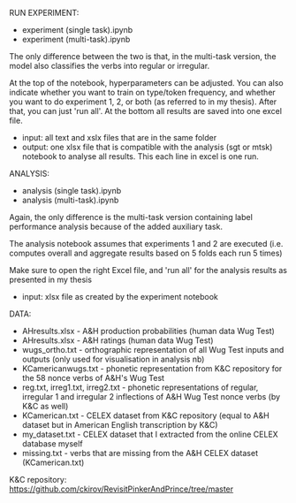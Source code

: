 RUN EXPERIMENT:

- experiment (single task).ipynb
- experiment (multi-task).ipynb

The only difference between the two is that, in the multi-task version, the model also classifies the verbs into regular or irregular.

At the top of the notebook, hyperparameters can be adjusted. You can also indicate whether you want to train on type/token frequency, 
and whether you want to do experiment 1, 2, or both (as referred to in my thesis). After that, you can just 'run all'. 
At the bottom all results are saved into one excel file.
- input: all text and xslx files that are in the same folder
- output: one xlsx file that is compatible with the analysis (sgt or mtsk) notebook to analyse all results. This each line in excel is one run.


ANALYSIS:

- analysis (single task).ipynb
- analysis (multi-task).ipynb

Again, the only difference is the multi-task version containing label performance analysis because of the added auxiliary task. 

The analysis notebook assumes that experiments 1 and 2 are executed (i.e. computes overall and aggregate results based on 5 folds each run 5 times)

Make sure to open the right Excel file, and 'run all' for the analysis results as presented in my thesis
- input: xlsx file as created by the experiment notebook



DATA:

- AHresults.xlsx - A&H production probabilities (human data Wug Test)
- AHresults.xlsx - A&H ratings (human data Wug Test)
- wugs_ortho.txt - orthographic representation of all Wug Test inputs and outputs (only used for visualisation in analysis nb)
- KCamericanwugs.txt - phonetic representation from K&C repository for the 58 nonce verbs of A&H's Wug Test
- reg.txt, irreg1.txt, irreg2.txt - phonetic representations of regular, irregular 1 and irregular 2 inflections of A&H Wug Test nonce verbs (by K&C as well)
- KCamerican.txt - CELEX dataset from K&C repository (equal to A&H dataset but in American English transcription by K&C)
- my_dataset.txt - CELEX dataset that I extracted from the online CELEX database myself
- missing.txt - verbs that are missing from the A&H CELEX dataset (KCamerican.txt)


K&C repository: https://github.com/ckirov/RevisitPinkerAndPrince/tree/master
